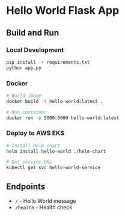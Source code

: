 # Hello World Flask App

## Build and Run

### Local Development
```bash
pip install -r requirements.txt
python app.py
```

### Docker
```bash
# Build image
docker build -t hello-world:latest .

# Run container
docker run -p 5000:5000 hello-world:latest
```

### Deploy to AWS EKS
```bash
# Install Helm chart
helm install hello-world ./helm-chart

# Get service URL
kubectl get svc hello-world-service
```

## Endpoints
- `/` - Hello World message
- `/health` - Health check
